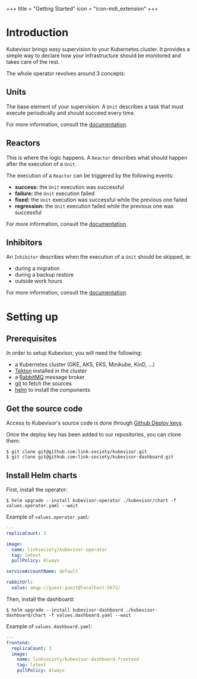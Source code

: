 +++
title = "Getting Started"
icon = "icon-mdi_extension"
+++

# Introduction

Kubevisor brings easy supervision to your Kubernetes cluster.
It provides a simple way to declare how your infrastructure should be monitored
and takes care of the rest.

The whole operator revolves around 3 concepts:

## Units

The base element of your supervision. A `Unit` describes a task that must
execute periodically and should succeed every time.

For more information, consult the [documentation](/docs/concepts/unit).

## Reactors

This is where the logic happens. A `Reactor` describes what should happen
after the execution of a `Unit`.

The execution of a `Reactor` can be triggered by the following events:

 - **success:** the `Unit` execution was successful
 - **failure:** the `Unit` execution failed
 - **fixed:** the `Unit` execution was successful while the previous one failed
 - **regression:** the `Unit` execution failed while the previous one was successful

For more information, consult the [documentation](/docs/concepts/reactor).

## Inhibitors

An `Inhibitor` describes when the execution of a `Unit` should be skipped, ie:

 - during a migration
 - during a backup restore
 - outside work hours

For more information, consult the [documentation](/docs/concepts/inhibitor).

# Setting up

## Prerequisites

In order to setup Kubevisor, you will need the following:

 - a Kubernetes cluster (GKE, AKS, EKS, Minikube, KinD, ...)
 - [Tekton](https://tekton.dev) installed in the cluster
 - a [RabbitMQ](https://rabbitmq.com) message broker
 - [git](https://git-scm.com) to fetch the sources
 - [helm](https://helm.sh) to install the components

## Get the source code

Access to Kubevisor's source code is done through [Github Deploy keys](https://docs.github.com/en/free-pro-team@latest/developers/overview/managing-deploy-keys#deploy-keys).

Once the deploy key has been added to our repositories, you can clone them:

```
$ git clone git@github.com:link-society/kubevisor.git
$ git clone git@github.com:link-society/kubevisor-dashboard.git
```

## Install Helm charts

First, install the operator:

```
$ helm upgrade --install kubevisor-operator ./kubevisor/chart -f values.operator.yaml --wait
```

Example of `values.operator.yaml`:

```yaml
---
replicaCount: 3

image:
  name: linksociety/kubevisor-operator
  tag: latest
  pullPolicy: Always

serviceAccountName: default

rabbitUrl:
  value: amqp://guest:guest@localhost:5672/
```

Then, install the dashboard:

```
$ helm upgrade --install kubevisor-dashboard ./kubevisor-dashboard/chart -f values.dashboard.yaml --wait
```

Example of `values.dashboard.yaml`:

```yaml
---
frontend:
  replicaCount: 3
  image:
    name: linksociety/kubevisor-dashboard-frontend
    tag: latest
    pullPolicy: Always
```
